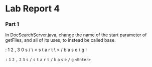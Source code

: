 # Lab Report 4
### Part 1
In DocSearchServer.java, change the name of the start parameter of getFiles, and all of its uses, to instead be called base.

: 1 2 , 3 0 s / \ < s t a r t \ > / b a s e / g I <Enter>
  
`:` `1` `2` `,` `2` `3` `s` `/` `s` `t` `a` `r` `t` `/` `b` `a` `s` `e` `/` `g` `<Enter>`
